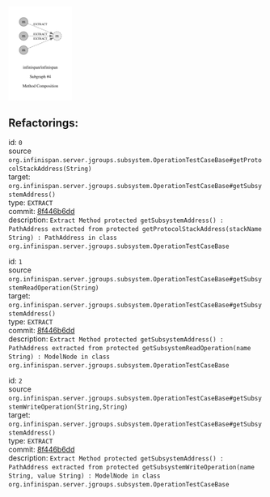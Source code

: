<img src=subgraph_atomic_4.svg width=25%>

## Refactorings:

id: `0`\
source `org.infinispan.server.jgroups.subsystem.OperationTestCaseBase#getProtocolStackAddress(String)`\
target: `org.infinispan.server.jgroups.subsystem.OperationTestCaseBase#getSubsystemAddress()`\
type: `EXTRACT`\
commit: [8f446b6dd](https://github.com/infinispan/infinispan/commit/8f446b6ddf540e1b1fefca34dd10f45ba7256095)\
description: `Extract Method protected getSubsystemAddress() : PathAddress extracted from protected getProtocolStackAddress(stackName String) : PathAddress in class org.infinispan.server.jgroups.subsystem.OperationTestCaseBase`

id: `1`\
source `org.infinispan.server.jgroups.subsystem.OperationTestCaseBase#getSubsystemReadOperation(String)`\
target: `org.infinispan.server.jgroups.subsystem.OperationTestCaseBase#getSubsystemAddress()`\
type: `EXTRACT`\
commit: [8f446b6dd](https://github.com/infinispan/infinispan/commit/8f446b6ddf540e1b1fefca34dd10f45ba7256095)\
description: `Extract Method protected getSubsystemAddress() : PathAddress extracted from protected getSubsystemReadOperation(name String) : ModelNode in class org.infinispan.server.jgroups.subsystem.OperationTestCaseBase`

id: `2`\
source `org.infinispan.server.jgroups.subsystem.OperationTestCaseBase#getSubsystemWriteOperation(String,String)`\
target: `org.infinispan.server.jgroups.subsystem.OperationTestCaseBase#getSubsystemAddress()`\
type: `EXTRACT`\
commit: [8f446b6dd](https://github.com/infinispan/infinispan/commit/8f446b6ddf540e1b1fefca34dd10f45ba7256095)\
description: `Extract Method protected getSubsystemAddress() : PathAddress extracted from protected getSubsystemWriteOperation(name String, value String) : ModelNode in class org.infinispan.server.jgroups.subsystem.OperationTestCaseBase`

